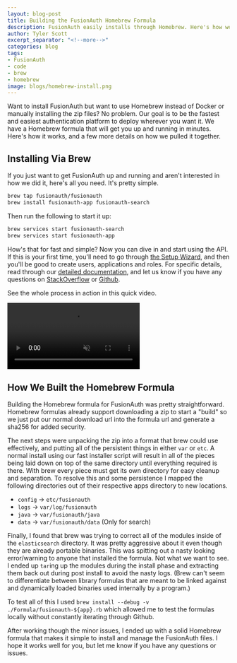 ```yaml
---
layout: blog-post
title: Building the FusionAuth Homebrew Formula
description: FusionAuth easily installs through Homebrew. Here's how we built the Homebrew formula.
author: Tyler Scott
excerpt_separator: "<!--more-->"
categories: blog
tags:
- FusionAuth
- code
- brew
- homebrew
image: blogs/homebrew-install.png
---
```


Want to install FusionAuth but want to use Homebrew instead of Docker or manually installing the zip files? No problem. Our goal is to be the fastest and easiest authentication platform to deploy wherever you want it. We have a Homebrew formula that will get you up and running in minutes. Here's how it works, and a few more details on how we pulled it together.
<!--more-->

## Installing Via Brew

If you just want to get FusionAuth up and running and aren't interested in how we did it, here's all you need. It's pretty simple.

```bash
brew tap fusionauth/fusionauth
brew install fusionauth-app fusionauth-search
```

Then run the following to start it up:

```bash
brew services start fusionauth-search
brew services start fusionauth-app
```
How's that for fast and simple? Now you can dive in and start using the API. If this is your first time, you'll need to go through [the Setup Wizard](/blog/2019/02/05/using-the-setup-wizard), and then you'll be good to create users, applications and roles. For specific details, read through our [detailed documentation](/docs/v1/tech/), and let us know if you have any questions on [StackOverflow](https://stackoverflow.com/questions/tagged/fusionauth "Jump to StackOverflow") or [Github](https://github.com/FusionAuth/fusionauth-issues "Jump to Github").  

See the whole process in action in this quick video.
<div class="embed-responsive embed-responsive-21by9">
  <video autoplay loop class="embed-responsive-item" controls muted="true">
    <source src="https://s3.us-east-2.amazonaws.com/io.fusionauth/resources/brew.webm">
    <source src="https://s3.us-east-2.amazonaws.com/io.fusionauth/resources/brew.mp4">
    Your browser does not support the video tag.
  </video>
</div>

## How We Built the Homebrew Formula

Building the Homebrew formula for FusionAuth was pretty straightforward. Homebrew formulas already support downloading a zip to start a "build" so we just put our normal download url into the formula url and generate a sha256 for added security.

The next steps were unpacking the zip into a format that brew could use effectively, and putting all of the persistent
things in either `var` or `etc`. A normal install using our fast installer script will result in all of the pieces
being laid down on top of the same directory until everything required is there. With brew every piece
must get its own directory for easy cleanup and separation. To resolve this and some persistence I mapped the following directories out of their respective apps directory to new locations.

* `config` -> `etc/fusionauth`
* `logs` -> `var/log/fusionauth`
* `java` -> `var/fusionauth/java`
* `data` -> `var/fusionauth/data` (Only for search)

Finally, I found that brew was trying to correct all of the modules inside of the `elasticsearch` directory. It was pretty aggressive about it even though they are already portable binaries. This was spitting out a nasty looking error/warning to anyone that installed the formula. Not what we want to see. I ended up `tar`ing up the modules during the install
phase and extracting them back out during post install to avoid the nasty logs. (Brew can't seem to differentiate between
library formulas that are meant to be linked against and dynamically loaded binaries used internally by a program.)

To test all of this I used `brew install --debug -v ./Formula/fusionauth-${app}.rb` which allowed me to test the
formulas locally without constantly iterating through Github.

After working though the minor issues, I ended up with a solid Homebrew formula that makes it simple to install and manage the FusionAuth files. I hope it works well for you, but let me know if you have any questions or issues.
